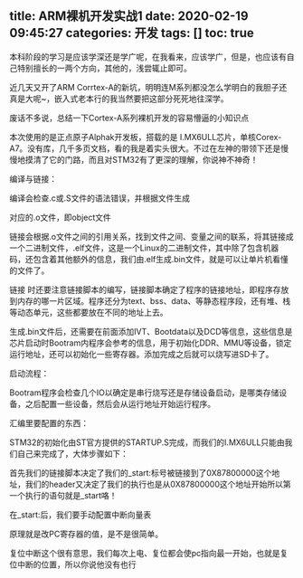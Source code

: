 title: ARM裸机开发实战1
date: 2020-02-19 09:45:27
categories: 开发
tags: []
toc: true
---
本科阶段的学习是应该学深还是学广呢，在我看来，应该学广，但是，也应该有自己特别擅长的一两个方向，其他的，浅尝辄止即可。

近几天又开了ARM Corrtex-A的新坑，明明连M系列都没怎么学明白的我胆子还真是大呢~，嵌入式老本行的我当然要把这部分死死地往深学。

废话不多说，总结一下Cortex-A系列裸机开发的容易懵逼的小知识点

本次使用的是正点原子Alphak开发板，搭载的是 I.MX6ULL芯片，单核Corex-A7。没有库，几千多页文档，看的我是着实头很大。不过在左神的带领下还是慢慢地摸清了它的门路，而且对STM32有了更深的理解，你说神不神奇！

编译与链接：

编译会检查.c或.S文件的语法错误，并根据文件生成

对应的.o文件，即object文件

链接会根据.o文件之间的引用关系，找到文件之间、变量之间的联系，将其链接成一个二进制文件，.elf文件，这是一个Linux的二进制文件，其中除了包含机器码，还包含着其他额外的信息，我们由.elf生成.bin文件，就是可以让单片机看懂的文件了。

链接 时还要注意链接脚本的编写，链接脚本确定了程序的链接地址，即程序存放到内存的哪一片区域。程序还分为text、bss、data、等静态程序段，还有堆、栈等动态单元，这些都要放在不同的地址上去。

生成.bin文件后，还需要在前面添加IVT、Bootdata以及DCD等信息，这些信息是芯片启动时Bootram内程序会参考的信息，用于初始化DDR、MMU等设备，锁定运行地址，还可以初始化一些寄存器。添加完成之后就可以烧写进SD卡了。

启动流程：

Bootram程序会检查几个IO以确定是串行烧写还是存储设备启动，是哪类存储设备，之后配置一些设备，然后会从运行地址开始运行程序。

 

汇编里要配置的东西：

STM32的初始化由ST官方提供的STARTUP.S完成，而我们的I.MX6ULL只能由我们自己来完成了，大体步骤如下：

首先我们的链接脚本决定了我们的_start:标号被链接到了0X87800000这个地址，我们的header又决定了我们的执行也是从0X87800000这个地址开始所以第一个执行的语句就是_start咯！

在_start:后，我们要手动配置中断向量表



原理就是改PC寄存器的值，是不是很简单。

复位中断这个很有意思，我们每次上电、复位都会使pc指向最一开始，也就是复位中断的位置，所以你说他没有也行
